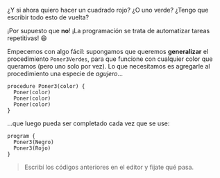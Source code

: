 ¿Y si ahora quiero hacer un cuadrado rojo? ¿O uno verde? ¿Tengo que escribir todo esto de vuelta? 

¡Por supuesto que **no**! ¡La programación se trata de automatizar tareas repetitivas! :smile:

Empecemos con algo fácil: supongamos que queremos **generalizar** el procedimiento `Poner3Verdes`, para que funcione con cualquier color que queramos (pero uno solo por vez). Lo que necesitamos es agregarle al procedimiento una especie de _agujero_...

```gobstones
procedure Poner3(color) {
  Poner(color)
  Poner(color)
  Poner(color)
}
```

...que luego pueda ser completado cada vez que se use: 

```gobstones
program {
  Poner3(Negro)
  Poner3(Rojo)
}
```

> Escribí los códigos anteriores en el editor y fijate qué pasa. 

